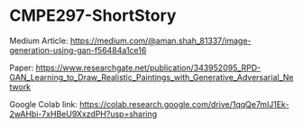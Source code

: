 # CMPE297-ShortStory

Medium Article: https://medium.com/@aman.shah_81337/image-generation-using-gan-f56484a1ce16

Paper: https://www.researchgate.net/publication/343952095_RPD-GAN_Learning_to_Draw_Realistic_Paintings_with_Generative_Adversarial_Network

Google Colab link: https://colab.research.google.com/drive/1qqQe7mlJ1Ek-2wAHbi-7xHBeU9XxzdPH?usp=sharing
